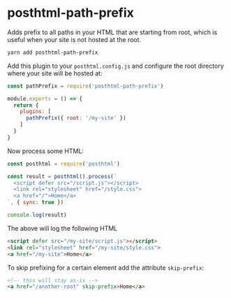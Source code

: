 # posthtml-path-prefix

Adds prefix to all paths in your HTML that are starting from root, which is useful when your site is not hosted at the root.

```sh
yarn add posthtml-path-prefix
```

Add this plugin to your `posthtml.config.js` and configure the root directory where your site will be hosted at:

```js
const pathPrefix = require('posthtml-path-prefix')

module.exports = () => {
  return {
    plugins: [
      pathPrefix({ root: '/my-site' })
    ]
  }
}
```

Now process some HTML:

```js
const posthtml = require('posthtml')

const result = posthtml().process(`
  <script defer src="/script.js"></script>
  <link rel="stylesheet" href="/style.css">
  <a href="/">Home</a>
`, { sync: true })

console.log(result)
```

The above will log the following HTML

```html
<script defer src="/my-site/script.js"></script>
<link rel="stylesheet" href="/my-site/style.css">
<a href="/my-site">Home</a>
```

To skip prefixing for a certain element add the attribute `skip-prefix`:

```html
<!-- this will stay as-is -->
<a href="/another-root" skip-prefix>Home</a>
```
